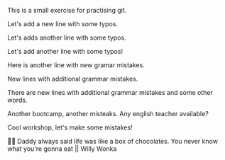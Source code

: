 This is a small exercise for practising git.

Let's add a new line with some typos.

Let's adds another line with some typos.

Let's add another line with some typos!

Here is another line with new gramar mistakes.

New lines with additional grammar mistakes.

There are new lines with additional grammar mistakes and some other words.

Another bootcamp, another misteaks. Any english teacher available?

Cool workshop, let's make some mistakes!

👨🏻 Daddy always said life was like a box of chocolates. You never know what you're gonna eat || Willy Wonka
